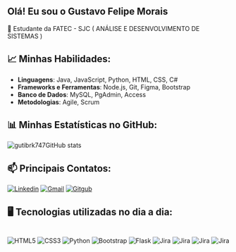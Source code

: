 ## Olá! Eu sou o Gustavo Felipe Morais

🌱 Estudante da FATEC - SJC ( ANÁLISE E DESENVOLVIMENTO DE SISTEMAS )

## 📈 Minhas Habilidades:
- **Linguagens**: Java, JavaScript, Python, HTML, CSS, C#
- **Frameworks e Ferramentas**: Node.js, Git, Figma, Bootstrap
- **Banco de Dados**: MySQL, PgAdmin, Access
- **Metodologias**: Agile, Scrum

## 📊 Minhas Estatísticas no GitHub:

![gutibrk747GitHub stats](https://github-readme-stats.vercel.app/api?username=gutibrk74&show_icons=true&theme=dracula)
<br/>


## 📫 Principais Contatos:

[![Linkedin](https://img.shields.io/badge/LinkedIn-0077B5?style=for-the-badge&logo=linkedin&logoColor=white)](https://www.linkedin.com/in/gustavo-felipe-morais-a6517b327/)
[![Gmail](https://img.shields.io/badge/Gmail-D14836?style=for-the-badge&logo=gmail&logoColor=white)](mailto:gutibrk74@gmail.com)
[![Gitgub](https://img.shields.io/badge/GitHub-100000?style=for-the-badge&logo=github&logoColor=white)](https://github.com/gutibrk74)

## 🖥️ Tecnologias utilizadas no dia a dia:

<div style="display: inline-block"><br/>
    <img align="center" alt="HTML5" src="https://img.shields.io/badge/HTML5-E34F26?style=for-the-badge&logo=html5&logoColor=white"/>
    <img align="center" alt="CSS3" src="https://img.shields.io/badge/CSS3-1572B6?style=for-the-badge&logo=css3&logoColor=white"/>
    <img align="center" alt="Python" src="https://img.shields.io/badge/Python-14354C?style=for-the-badge&logo=python&logoColor=white"/>
    <img align="center" alt="Bootstrap" src="https://img.shields.io/badge/Bootstrap-563D7C?style=for-the-badge&logo=bootstrap&logoColor=white"/>
    <img align="center" alt="Flask" src="https://img.shields.io/badge/Flask-000000?style=for-the-badge&logo=flask&logoColor=white"/>
    <img align="center" alt="Jira" src="https://img.shields.io/badge/Jira-0052CC?style=for-the-badge&logo=Jira&logoColor=white"/>
    <img align="center" alt="Jira" src="https://img.shields.io/badge/Amazon_AWS-FF9900?style=for-the-badge&logo=amazonaws&logoColor=white"/>
    <img align="center" alt="Jira" src="https://img.shields.io/badge/Notion-000000?style=for-the-badge&logo=notion&logoColor=white"/>
     <img align="center" alt="Jira" src="https://img.shields.io/badge/Figma-000000?style=for-the-badge&logo=Figma&logoColor=white"/>
</div><br/>
<br/>
